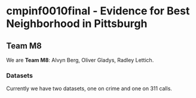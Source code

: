 # cmpinf0010final - Evidence for Best Neighborhood in Pittsburgh
## Team M8
We are **Team M8**: Alvyn Berg, Oliver Gladys, Radley Lettich.

### Datasets
Currently we have two datasets, one on crime and one on 311 calls. 